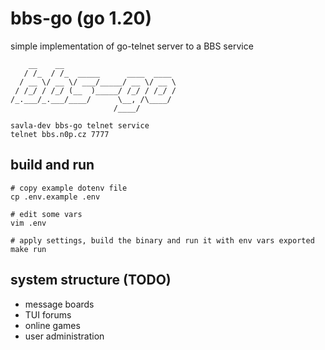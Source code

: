 # bbs-go (go 1.20)

simple implementation of go-telnet server to a BBS service

```
    __    __
   / /_  / /_  _____      ____  ____
  / __ \/ __ \/ ___/_____/ __ \/ __ \
 / /_/ / /_/ (__  )_____/ /_/ / /_/ /
/_.___/_.___/____/      \__, /\____/
                       /____/

savla-dev bbs-go telnet service
telnet bbs.n0p.cz 7777

```

## build and run

```
# copy example dotenv file
cp .env.example .env

# edit some vars
vim .env

# apply settings, build the binary and run it with env vars exported
make run
```

## system structure (TODO)

+ message boards
+ TUI forums
+ online games
+ user administration 
